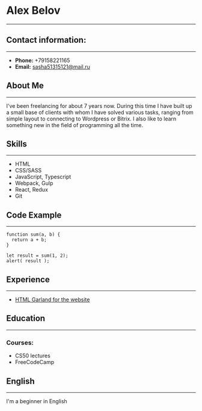 # Alex Belov
**********

## Contact information:
********

* **Phone:** +79158221165
* **Email:** sasha51315121@mail.ru

## About Me
*******

I've been freelancing for about 7 years now. During this time I have built up a small base of clients with whom I have solved various tasks, ranging from simple layout to connecting to Wordpress or Bitrix. I also like to learn something new in the field of programming all the time.

## Skills
******

* HTML
* CSS/SASS
* JavaScript, Typescript
* Webpack, Gulp
* React, Redux
* Git

## Code Example
*******

```
function sum(a, b) {
  return a + b;
}

let result = sum(1, 2);
alert( result );
```

## Experience
******

* [HTML Garland for the website](https://github.com/AlexUno/garland-html)

## Education
******

### Courses:

* CS50 lectures
* FreeCodeCamp

## English
******

I'm a beginner in English
